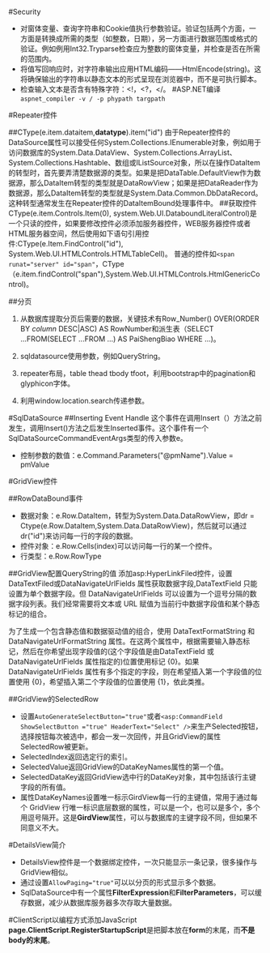 #Security
* 对窗体变量、查询字符串和Cookie值执行参数验证。验证包括两个方面，一方面是转换成所需的类型（如整数，日期），另一方面进行数据范围或格式的验证。例如例用Int32.Tryparse检查应为整数的窗体变量，并检查是否在所需的范围内。
* 将值写回响应时，对字符串输出应用HTML编码——HtmlEncode(string)。这将确保输出的字符串以静态文本的形式呈现在浏览器中，而不是可执行脚本。
* 检查输入文本是否含有特殊字符：<!，<?，</。
#ASP.NET编译
`aspnet_compiler -v / -p phypath targpath`

#Repeater控件

##CType(e.item.dataitem,**datatype**).item("id")
由于Repeater控件的DataSource属性可以接受任何System.Collections.IEnumerable对象，例如用于访问数据库的System.Data.DataView、System.Collections.ArrayList、System.Collections.Hashtable、数组或IListSource对象，所以在操作DataItem的转型时，首先要弄清楚数据源的类型。如果是把DataTable.DefaultView作为数据源，那么DataItem转型的类型就是DataRowView；如果是把DataReader作为数据源，那么DataItem转型的类型就是System.Data.Common.DbDataRecord。这种转型通常发生在Repeater控件的DataItemBound处理事件中。
##获取控件
CType(e.item.Controls.Item(0), system.Web.UI.DataboundLiteralControl)是一个只读的控件，如果要修改控件必须添加服务器控件，WEB服务器控件或者HTML服务器空间，然后使用如下语句引用控件:CType(e.Item.FindControl("id"), System.Web.UI.HTMLControls.HTMLTableCell)。
普通的控件如`<span runat="server" id="span"`，CType（e.item.findControl("span"),System.Web.UI.HTMLControls.HtmlGenericControl)。

##分页
1. 从数据库提取分页后需要的数据，关键技术有Row_Number() OVER(ORDER BY *column* DESC|ASC) AS RowNumber和派生表（SELECT ...FROM(SELECT ...FROM ...) AS PaiShengBiao WHERE ...)。

2. sqldatasource使用参数，例如QueryString。
3. repeater布局，table thead tbody tfoot，利用bootstrap中的pagination和glyphicon字体。
4. 利用window.location.search传递参数。

#SqlDataSource
##Inserting Event Handle
这个事件在调用Insert（）方法之前发生，调用Insert()方法之后发生Inserted事件。这个事件有一个SqlDataSourceCommandEventArgs类型的传入参数e。
* 控制参数的数值：e.Command.Parameters("@pmName").Value = pmValue

#GridView控件

##RowDataBound事件
* 数据对象：e.Row.DataItem，转型为System.Data.DataRowView，即dr = Ctype(e.Row.DataItem,System.Data.DataRowView)，然后就可以通过dr("id")来访问每一行的字段的数据。
* 控件对象：e.Row.Cells(index)可以访问每一行的某一个控件。
* 行类型：e.Row.RowType

##GridView配置QueryString的值
添加asp:HyperLinkFiled控件，设置DataTextFiled或DataNavigateUrlFields 属性获取数据字段,DataTextField 只能设置为单个数据字段。但 DataNavigateUrlFields 可以设置为一个逗号分隔的数据字段列表。我们经常需要将文本或 URL 赋值为当前行中数据字段值和某个静态标记的组合。

为了生成一个包含静态值和数据驱动值的组合，使用 DataTextFormatString 和 DataNavigateUrlFormatString 属性。在这两个属性中，根据需要输入静态标记，然后在你希望出现字段值的(这个字段值是由DataTextField 或 DataNavigateUrlFields 属性指定的)位置使用标记 {0}。如果 DataNavigateUrlFields 属性有多个指定的字段，则在希望插入第一个字段值的位置使用 {0}，希望插入第二个字段值的位置使用 {1}，依此类推。

##GridView的SelectedRow
* 设置`AutoGenerateSelectButton="true"`或者`<asp:CommandField ShowSelectButton ="true" HeaderText="Select" />`来生产Selected按钮，选择按钮每次被选中，都会一发一次回传，并且GridView的属性SelectedRow被更新。
* SelectedIndex返回选定行的索引。
* SelectedValue返回GridView的DataKeyNames属性的第一个值。
* SelectedDataKey返回GridView选中行的DataKey对象，其中包括该行主键字段的所有值。
* 属性DataKeyNames设置唯一标示GirdView每一行的主键值，常用于通过每个 GridView 行唯一标识底层数据的属性，可以是一个，也可以是多个，多个用逗号隔开。这是**GirdView**属性，可以与数据库的主键字段不同，但如果不同意义不大。

#DetailsView简介
* DetailsView控件是一个数据绑定控件，一次只能显示一条记录，很多操作与GridView相似。
* 通过设置`AllowPaging="true"`可以以分页的形式显示多个数据。
* SqlDataSource中有一个属性**FilterExpression**和**FilterParameters**，可以缓存数据，减少从数据库服务器多次存取大量数据。

#ClientScript以编程方式添加JavaScript
**page.ClientScript.RegisterStartupScript**是把脚本放在**form**的末尾，而**不是body的末尾**。
